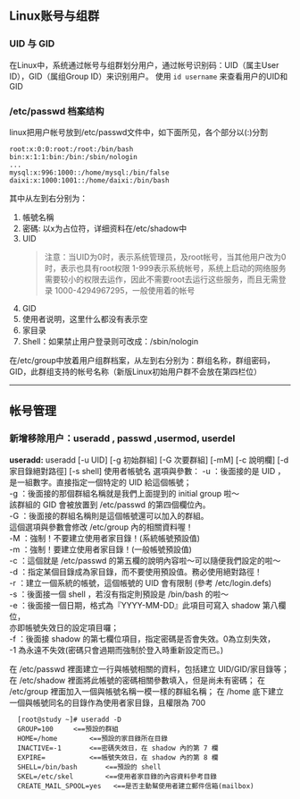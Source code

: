 Linux账号与组群
---
### UID 与 GID

在Linux中，系统通过帐号与组群划分用户，通过帐号识别码：UID（属主User ID），GID（属组Group ID）来识别用户。
使用 `id username` 来查看用户的UID和GID

### /etc/passwd 档案结构

linux把用户帐号放到/etc/passwd文件中，如下面所见，各个部分以(:)分割

    root:x:0:0:root:/root:/bin/bash
    bin:x:1:1:bin:/bin:/sbin/nologin
    ...
    mysql:x:996:1000::/home/mysql:/bin/false
    daixi:x:1000:1001::/home/daixi:/bin/bash
   
其中从左到右分别为：

1. 帳號名稱
2. 密碼: 以x为占位符，详细资料在/etc/shadow中
3. UID
    > 注意：当UID为0时，表示系统管理员，及root帐号，当其他用户改为0时，表示也具有root权限
    > 1-999表示系统帐号，系统上启动的网络服务需要较小的权限去运作，因此不需要root去运行这些服务，而且无需登录
    > 1000-4294967295，一般使用着的帐号
4. GID
5. 使用者说明，这里什么都没有表示空
6. 家目录
7. Shell：如果禁止用户登录则可改成：/sbin/nologin

在/etc/group中放着用户组群档案，从左到右分别为：群组名称，群组密码，GID，此群组支持的帐号名称（新版Linux初始用户群不会放在第四栏位）

---------

帐号管理
---
### 新增移除用户：useradd , passwd ,usermod, userdel
**useradd:**
useradd [-u UID] [-g 初始群組] [-G 次要群組] [-mM] [-c 說明欄] [-d 家目錄絕對路徑] [-s shell] 使用者帳號名
選項與參數：
-u  ：後面接的是 UID ，是一組數字。直接指定一個特定的 UID 給這個帳號；  
-g  ：後面接的那個群組名稱就是我們上面提到的 initial group 啦～  
      該群組的 GID 會被放置到 /etc/passwd 的第四個欄位內。  
-G  ：後面接的群組名稱則是這個帳號還可以加入的群組。  
      這個選項與參數會修改 /etc/group 內的相關資料喔！  
-M  ：強制！不要建立使用者家目錄！(系統帳號預設值)  
-m  ：強制！要建立使用者家目錄！(一般帳號預設值)  
-c  ：這個就是 /etc/passwd 的第五欄的說明內容啦～可以隨便我們設定的啦～  
-d  ：指定某個目錄成為家目錄，而不要使用預設值。務必使用絕對路徑！  
-r  ：建立一個系統的帳號，這個帳號的 UID 會有限制 (參考 /etc/login.defs)  
-s  ：後面接一個 shell ，若沒有指定則預設是 /bin/bash 的啦～  
-e  ：後面接一個日期，格式為『YYYY-MM-DD』此項目可寫入 shadow 第八欄位，  
      亦即帳號失效日的設定項目囉；  
-f  ：後面接 shadow 的第七欄位項目，指定密碼是否會失效。0為立刻失效，  
      -1 為永遠不失效(密碼只會過期而強制於登入時重新設定而已。)  
      
在 /etc/passwd 裡面建立一行與帳號相關的資料，包括建立 UID/GID/家目錄等；
在 /etc/shadow 裡面將此帳號的密碼相關參數填入，但是尚未有密碼；
在 /etc/group 裡面加入一個與帳號名稱一模一樣的群組名稱；
在 /home 底下建立一個與帳號同名的目錄作為使用者家目錄，且權限為 700
      
      [root@study ~]# useradd -D
      GROUP=100		<==預設的群組
      HOME=/home		<==預設的家目錄所在目錄
      INACTIVE=-1		<==密碼失效日，在 shadow 內的第 7 欄
      EXPIRE=			<==帳號失效日，在 shadow 內的第 8 欄
      SHELL=/bin/bash		<==預設的 shell
      SKEL=/etc/skel		<==使用者家目錄的內容資料參考目錄
      CREATE_MAIL_SPOOL=yes   <==是否主動幫使用者建立郵件信箱(mailbox)
